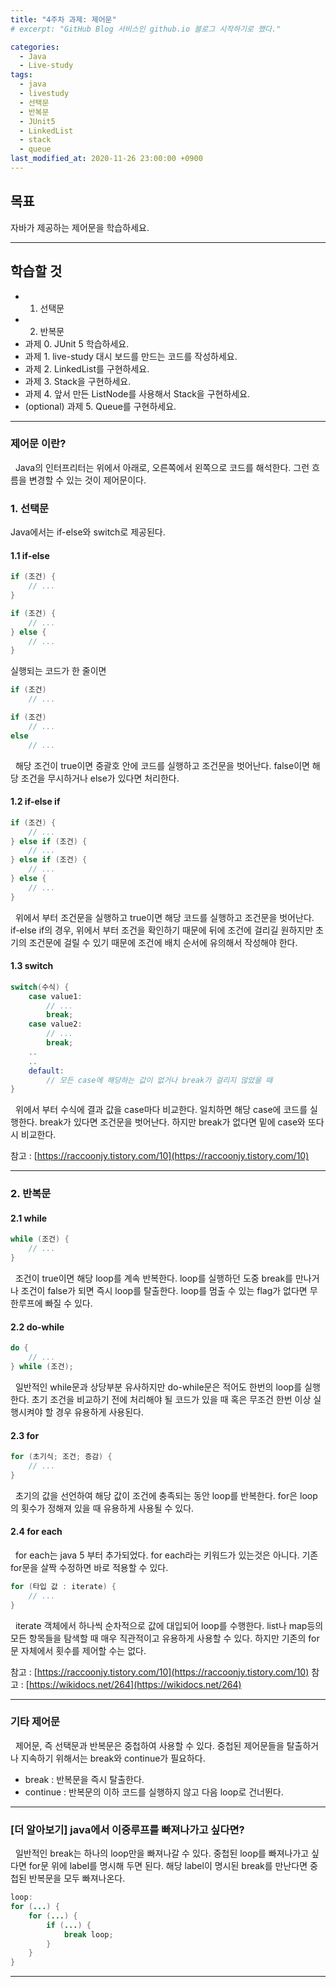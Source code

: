 ```yaml
---
title: "4주차 과제: 제어문"
# excerpt: "GitHub Blog 서비스인 github.io 블로그 시작하기로 했다."

categories:
  - Java
  - Live-study
tags:
  - java
  - livestudy
  - 선택문
  - 반복문
  - JUnit5
  - LinkedList
  - stack
  - queue
last_modified_at: 2020-11-26 23:00:00 +0900
---
```


## 목표

자바가 제공하는 제어문을 학습하세요.

---

## 학습할 것

 - 1. 선택문
 - 2. 반복문
 - 과제 0. JUnit 5 학습하세요.
 - 과제 1. live-study 대시 보드를 만드는 코드를 작성하세요.
 - 과제 2. LinkedList를 구현하세요.
 - 과제 3. Stack을 구현하세요.
 - 과제 4. 앞서 만든 ListNode를 사용해서 Stack을 구현하세요.
 - (optional) 과제 5. Queue를 구현하세요.

---

### 제어문 이란?

&nbsp; Java의 인터프리터는 위에서 아래로, 오른쪽에서 왼쪽으로 코드를 해석한다. 그런 흐름을 변경할 수 있는 것이 제어문이다.



### 1. 선택문

Java에서는 if-else와 switch로 제공된다.

#### 1.1 if-else

```java
if (조건) {
    // ...
}
```
```java
if (조건) {
    // ...
} else {
    // ...
}
```
실행되는 코드가 한 줄이면
```java
if (조건)
    // ...
```
```java
if (조건)
    // ...
else 
    // ...
```

&nbsp; 해당 조건이 true이면 중괄호 안에 코드를 실행하고 조건문을 벗어난다. false이면 해당 조건을 무시하거나 else가 있다면 처리한다.

#### 1.2 if-else if
```java
if (조건) {
    // ...
} else if (조건) {
    // ...
} else if (조건) {
    // ...
} else {
    // ...
}
```
&nbsp; 위에서 부터 조건문을 실행하고 true이면 해당 코드를 실행하고 조건문을 벗어난다. if-else if의 경우, 위에서 부터 조건을 확인하기 때문에 뒤에 조건에 걸리길 원하지만 초기의 조건문에 걸릴 수 있기 때문에 조건에 배치 순서에 유의해서 작성해야 한다.

#### 1.3 switch 
```java
switch(수식) {
    case value1:
        // ...
        break;
    case value2:
        // ...
        break;
    ..
    ..
    default:
        // 모든 case에 해당하는 값이 없거나 break가 걸리지 않았을 때
}
```

&nbsp; 위에서 부터 수식에 결과 값을 case마다 비교한다. 일치하면 해당 case에 코드를 실행한다. break가 있다면 조건문을 벗어난다. 하지만 break가 없다면 밑에 case와 또다시 비교한다. 

참고 : [https://raccoonjy.tistory.com/10](https://raccoonjy.tistory.com/10)

---

### 2. 반복문

#### 2.1 while

```java
while (조건) {
    // ...
}
```

&nbsp; 조건이 true이면 해당 loop를 계속 반복한다. loop를 실행하던 도중 break를 만나거나 조건이 false가 되면 즉시 loop를 탈출한다. loop를 멈출 수 있는 flag가 없다면 무한루프에 빠질 수 있다.

#### 2.2 do-while

```java
do {
    // ...
} while (조건);
```
&nbsp; 일반적인 while문과 상당부분 유사하지만 do-while문은 적어도 한번의 loop를 실행한다. 초기 조건을 비교하기 전에 처리해야 될 코드가 있을 때 혹은 무조건 한번 이상 실행시켜야 할 경우 유용하게 사용된다.

#### 2.3 for
```java
for (초기식; 조건; 증감) {
    // ...
}
```
&nbsp; 초기의 값을 선언하여 해당 값이 조건에 충족되는 동안 loop를 반복한다. for은 loop의 횟수가 정해져 있을 때 유용하게 사용될 수 있다. 

#### 2.4 for each

&nbsp; for each는 java 5 부터 추가되었다. for each라는 키워드가 있는것은 아니다. 기존 for문을 살짝 수정하면 바로 적용할 수 있다.

```java
for (타입 값 : iterate) {
    // ...
}
```

&nbsp; iterate 객체에서 하나씩 순차적으로 값에 대입되어 loop를 수행한다. list나 map등의 모든 항목들을 탐색할 때 매우 직관적이고 유용하게 사용할 수 있다. 하지만 기존의 for문 자체에서 횟수를 제어할 수는 없다.

참고 : [https://raccoonjy.tistory.com/10](https://raccoonjy.tistory.com/10)
참고 : [https://wikidocs.net/264](https://wikidocs.net/264)

---

### 기타 제어문

&nbsp; 제어문, 즉 선택문과 반복문은 중첩하여 사용할 수 있다. 중첩된 제어문들을 탈출하거나 지속하기 위해서는 break와 continue가 필요하다.

 - break : 반복문을 즉시 탈출한다.
 - continue : 반복문의 이하 코드를 실행하지 않고 다음 loop로 건너뛴다.

---

### [더 알아보기] java에서 이중루프를 빠져나가고 싶다면?

&nbsp; 일반적인 break는 하나의 loop만을 빠져나갈 수 있다. 중첩된 loop를 빠져나가고 싶다면 for문 위에 label를 명시해 두면 된다. 해당 label이 명시된 break를 만난다면 중첩된 반복문을 모두 빠져나온다.

```java
loop: 
for (...) {
    for (...) {
        if (...) {
            break loop;
        }
    }
}
```

---
